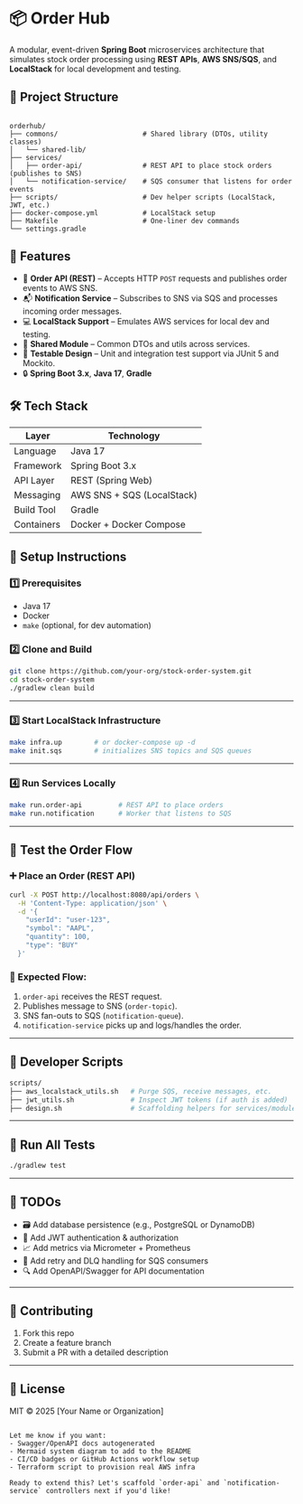 
# 📦 Order Hub

A modular, event-driven **Spring Boot** microservices architecture that simulates stock order processing using **REST APIs**, **AWS SNS/SQS**, and **LocalStack** for local development and testing.

## 📁 Project Structure

```

orderhub/
├── commons/                     # Shared library (DTOs, utility classes)
│   └── shared-lib/
├── services/
│   ├── order-api/               # REST API to place stock orders (publishes to SNS)
│   └── notification-service/    # SQS consumer that listens for order events
├── scripts/                     # Dev helper scripts (LocalStack, JWT, etc.)
├── docker-compose.yml           # LocalStack setup
├── Makefile                     # One-liner dev commands
└── settings.gradle

````

## 🚀 Features

- 🔄 **Order API (REST)** – Accepts HTTP `POST` requests and publishes order events to AWS SNS.
- 📬 **Notification Service** – Subscribes to SNS via SQS and processes incoming order messages.
- 💻 **LocalStack Support** – Emulates AWS services for local dev and testing.
- 🔧 **Shared Module** – Common DTOs and utils across services.
- 🧪 **Testable Design** – Unit and integration test support via JUnit 5 and Mockito.
- 🔒 **Spring Boot 3.x**, **Java 17**, **Gradle**

## 🛠️ Tech Stack

| Layer        | Technology               |
|--------------|---------------------------|
| Language     | Java 17                  |
| Framework    | Spring Boot 3.x          |
| API Layer    | REST (Spring Web)        |
| Messaging    | AWS SNS + SQS (LocalStack) |
| Build Tool   | Gradle                   |
| Containers   | Docker + Docker Compose  |


## 🚧 Setup Instructions

### 1️⃣ Prerequisites

- Java 17
- Docker
- `make` (optional, for dev automation)


### 2️⃣ Clone and Build

```bash
git clone https://github.com/your-org/stock-order-system.git
cd stock-order-system
./gradlew clean build
````

---

### 3️⃣ Start LocalStack Infrastructure

```bash
make infra.up        # or docker-compose up -d
make init.sqs        # initializes SNS topics and SQS queues
```

---

### 4️⃣ Run Services Locally

```bash
make run.order-api         # REST API to place orders
make run.notification      # Worker that listens to SQS
```

---

## 🧪 Test the Order Flow

### ➕ Place an Order (REST API)

```bash
curl -X POST http://localhost:8080/api/orders \
  -H 'Content-Type: application/json' \
  -d '{
    "userId": "user-123",
    "symbol": "AAPL",
    "quantity": 100,
    "type": "BUY"
  }'
```

### 🔄 Expected Flow:

1. `order-api` receives the REST request.
2. Publishes message to SNS (`order-topic`).
3. SNS fan-outs to SQS (`notification-queue`).
4. `notification-service` picks up and logs/handles the order.

---

## 📜 Developer Scripts

```bash
scripts/
├── aws_localstack_utils.sh   # Purge SQS, receive messages, etc.
├── jwt_utils.sh              # Inspect JWT tokens (if auth is added)
├── design.sh                 # Scaffolding helpers for services/modules
```

---

## 🧪 Run All Tests

```bash
./gradlew test
```

---

## 📌 TODOs

* 🗃️ Add database persistence (e.g., PostgreSQL or DynamoDB)
* 🔐 Add JWT authentication & authorization
* 📈 Add metrics via Micrometer + Prometheus
* 🔁 Add retry and DLQ handling for SQS consumers
* 🔍 Add OpenAPI/Swagger for API documentation

---

## 🤝 Contributing

1. Fork this repo
2. Create a feature branch
3. Submit a PR with a detailed description

---

## 🪪 License

MIT © 2025 \[Your Name or Organization]

```

Let me know if you want:
- Swagger/OpenAPI docs autogenerated
- Mermaid system diagram to add to the README
- CI/CD badges or GitHub Actions workflow setup
- Terraform script to provision real AWS infra

Ready to extend this? Let's scaffold `order-api` and `notification-service` controllers next if you'd like!
```
